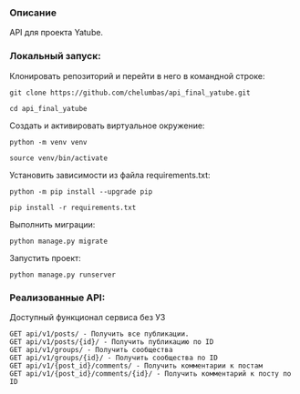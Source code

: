 ### Описание

API для проекта Yatube.

### Локальный запуск:

Клонировать репозиторий и перейти в него в командной строке:

```
git clone https://github.com/chelumbas/api_final_yatube.git
```

```
cd api_final_yatube
```

Cоздать и активировать виртуальное окружение:

```
python -m venv venv
```

```
source venv/bin/activate
```

Установить зависимости из файла requirements.txt:

```
python -m pip install --upgrade pip
```

```
pip install -r requirements.txt
```

Выполнить миграции:

```
python manage.py migrate
```

Запустить проект:

```
python manage.py runserver
```

### Реализованные API:

Доступный функционал сервиса без УЗ

```
GET api/v1/posts/ - Получить все публикации.
GET api/v1/posts/{id}/ - Получить публикацию по ID
GET api/v1/groups/ - Получить сообщества
GET api/v1/groups/{id}/ - Получить сообщества по ID
GET api/v1/{post_id}/comments/ - Получить комментарии к постам
GET api/v1/{post_id}/comments/{id}/ - Получить комментарий к посту по ID
```